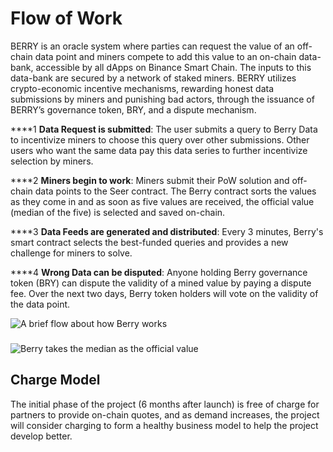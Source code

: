 # Flow of Work

BERRY is an oracle system where parties can request the value of an off-chain data point and miners compete to add this value to an on-chain data-bank, accessible by all dApps on Binance Smart Chain. The inputs to this data-bank are secured by a network of staked miners. BERRY utilizes crypto-economic incentive mechanisms, rewarding honest data submissions by miners and punishing bad actors, through the issuance of BERRY’s governance token, BRY, and a dispute mechanism.

\*\*\*\*1 **Data Request is submitted**: The user submits a query to Berry Data to incentivize miners to choose this query over other submissions. Other users who want the same data pay this data series to further incentivize selection by miners.

\*\*\*\*2 **Miners begin to work**: Miners submit their PoW solution and off-chain data points to the Seer contract. The Berry contract sorts the values as they come in and as soon as five values are received, the official value \(median of the five\) is selected and saved on-chain.

\*\*\*\*3 **Data Feeds are generated and distributed**: Every 3 minutes, Berry's smart contract selects the best-funded queries and provides a new challenge for miners to solve.

\*\*\*\*4 **Wrong Data can be disputed**: Anyone holding Berry governance token \(BRY\) can dispute the validity of a mined value by paying a dispute fee. Over the next two days, Berry token holders will vote on the validity of the data point.



![A brief flow about how Berry works ](../../.gitbook/assets/image-2020-06-05-10-40-41.jpg)

### 

![Berry takes the median as the official value](../../.gitbook/assets/tellor_infographics2_median_def_cropped.png)



## Charge Model

The initial phase of the project \(6 months after launch\) is free of charge for partners to provide on-chain quotes, and as demand increases, the project will consider charging to form a healthy business model to help the project develop better.

